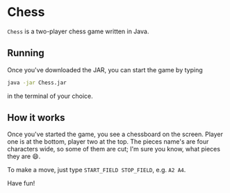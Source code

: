 # Chess

`Chess` is a two-player chess game written in Java.

## Running

Once you've downloaded the JAR, you can start the game by typing

```bash
java -jar Chess.jar
```

in the terminal of your choice.

## How it works

Once you've started the game, you see a chessboard on the screen. Player one is at the bottom, player two at the top. The pieces name's are four characters wide, so some of them are cut; I'm sure you know, what pieces they are :smile:.

To make a move, just type `START_FIELD STOP_FIELD`, e.g. `A2 A4`.

Have fun!
